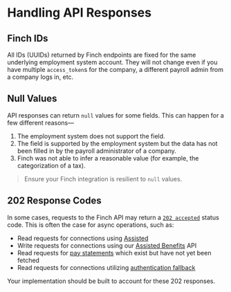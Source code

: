 # Handling API Responses

## Finch IDs

All IDs (UUIDs) returned by Finch endpoints are fixed for the same underlying employment system account. They will not change even if you have multiple `access_token`s for the company, a different payroll admin from a company logs in, etc.

## Null Values

API responses can return `null` values for some fields. This can happen for a few different reasons—

1. The employment system does not support the field.
2. The field is supported by the employment system but the data has not been filled in by the payroll administrator of a company.
3. Finch was not able to infer a reasonable value (for example, the categorization of a tax).

<!-- theme: success -->
> Ensure your Finch integration is resilient to `null` values.

## 202 Response Codes

In some cases, requests to the Finch API may return a [`202 accepted`](https://developer.mozilla.org/en-US/docs/Web/HTTP/Status/202) status code. This is often the case for async operations, such as:
* Read requests for connections using [Assisted](docs/Product-Guides/Assisted-Connect-Flow.md)
* Write requests for connections using our [Assisted Benefits](../Product-Guides/Benefits-API.md#handling-assisted-benefits-api-responses) API
* Read requests for [pay statements](docs/Development-Guides/Data-Syncs.md#pay-statements) which exist but have not yet been fetched
* Read requests for connections utilizing [authentication fallback](docs/Product-Guides/Automated-Connect-Flow.md#authentication-fallback)

Your implementation should be built to account for these 202 responses.